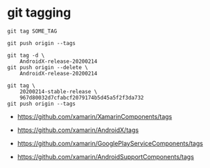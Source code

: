 # git tagging

```
git tag SOME_TAG
```

```
git push origin --tags
```

```
git tag -d \
    AndroidX-release-20200214 
git push origin --delete \
    AndroidX-release-20200214

git tag \
    20200214-stable-release \
    967d80032d7cfabcf2079174b5d45a5f2f3da732
git push origin --tags
```


*   https://github.com/xamarin/XamarinComponents/tags

*   https://github.com/xamarin/AndroidX/tags

*   https://github.com/xamarin/GooglePlayServiceComponents/tags

*   https://github.com/xamarin/AndroidSupportComponents/tags
